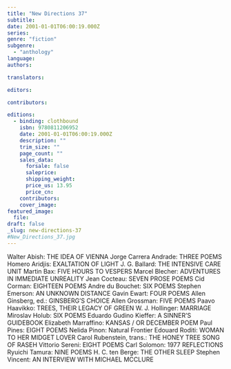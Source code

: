 ```yaml
---
title: "New Directions 37"
subtitle:
date: 2001-01-01T06:00:19.000Z
series:
genre: "fiction"
subgenre:
  - "anthology"
language:
authors:

translators:

editors:

contributors:

editions:
  - binding: clothbound
    isbn: 9780811206952
    date: 2001-01-01T06:00:19.000Z
    description: ""
    trim_size: ""
    page_count: ""
    sales_data:
      forsale: false
      saleprice:
      shipping_weight:
      price_us: 13.95
      price_cn:
    contributors:
    cover_image:
featured_image:
  file:
draft: false
_slug: new-directions-37
#New_Directions_37.jpg
---
```


Walter Abish: THE IDEA OF VIENNA Jorge Carrera Andrade: THREE POEMS Homero Aridjis: EXALTATION OF LIGHT J. G. Ballard: THE INTENSIVE CARE UNIT Martin Bax: FIVE HOURS TO VESPERS Marcel Blecher: ADVENTURES IN IMMEDIATE UNREALITY Jean Cocteau: SEVEN PROSE POEMS Cid Corman: EIGHTEEN POEMS Andre du Bouchet: SIX POEMS Stephen Emerson: AN UNKNOWN DISTANCE Gavin Ewart: FOUR POEMS Allen Ginsberg, ed.: GINSBERG’S CHOICE Allen Grossman: FIVE POEMS Paavo Haavikko: TREES, THEIR LEGACY OF GREEN W. J. Hollinger: MARRIAGE Miroslav Holub: SIX POEMS Eduardo Gudino Kieffer: A SINNER’S GUIDEBOOK Elizabeth Marraffino: KANSAS / OR DECEMBER POEM Paul Pines: EIGHT POEMS Nelida Pinon: Natural Frontier Edouard Roditi: WOMAN TO HER MIDGET LOVER Carol Rubenstein, trans.: THE HONEY TREE SONG OF RASEH Vittorio Sereni: EIGHT POEMS Carl Solomon: 1977 REFLECTIONS Ryuichi Tamura: NINE POEMS H. C. ten Berge: THE OTHER SLEEP Stephen Vincent: AN INTERVIEW WITH MICHAEL MCCLURE
